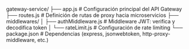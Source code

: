 gateway-service/
├── app.js                # Configuración principal del API Gateway
├── routes.js             # Definición de rutas de proxy hacia microservicios
├── middlewares/
│   ├── authMiddleware.js     # Middleware JWT: verifica y decodifica token
│   └── rateLimit.js          # Configuración de rate limiting
└── package.json         # Dependencias (express, jsonwebtoken, http-proxy-middleware, etc.)
